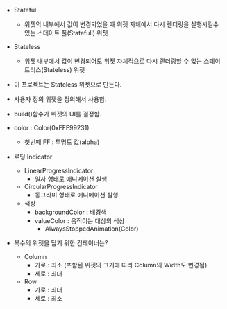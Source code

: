 * Stateful
  * 위젯의 내부에서 값이 변경되었을 때 위젯 자체에서 다시 렌더링을 실행시킬수 있는 스테이트 풀(Statefull) 위젯
* Stateless
  * 위젯 내부에서 값이 변경되어도 위젯 자체적으로 다시 렌더링할 수 없는 스테이트리스(Stateless) 위젯
* 이 프로젝트는 Stateless 위젯으로 만든다.

* 사용자 정의 위젯을 정의해서 사용함.
* build()함수가 위젯의 UI를 결정함.

* color : Color(0xFFF99231)
  * 첫번째 FF : 투명도 값(alpha)

* 로딩 Indicator
  * LinearProgressIndicator
    * 일자 형태로 애니메이션 실행
  * CircularProgressIndicator
    * 동그라미 형태로 애니메이션 실행
  * 색상
    * backgroundColor : 배경색
    * valueColor : 움직이는 대상의 색상
      * AlwaysStoppedAnimation(Color)


* 복수의 위젯을 담기 위한 컨테이너는?
  * Column
    * 가로 : 최소 (포함된 위젯의 크기에 따라 Column의 Width도 변경됨)
    * 세로 : 최대
  * Row
    * 가로 : 최대
    * 세로 : 최소



